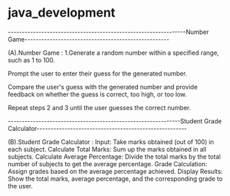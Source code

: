 # java_development
----------------------------------------------------------------Number Game----------------------------------------------------

(A).Number Game : 1.Generate a random number within a specified range, such as 1 to 100.

Prompt the user to enter their guess for the generated number.

Compare the user's guess with the generated number and provide feedback on whether the guess is correct, too high, or too low.

Repeat steps 2 and 3 until the user guesses the correct number.

--------------------------------------------------------------Student Grade Calculator------------------------------------------------------

(B).Student Grade Calculator : Input: Take marks obtained (out of 100) in each subject. Calculate Total Marks: Sum up the marks obtained in all subjects. Calculate Average Percentage: Divide the total marks by the total number of subjects to get the average percentage. Grade Calculation: Assign grades based on the average percentage achieved. Display Results: Show the total marks, average percentage, and the corresponding grade to the user.
